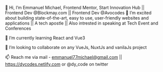 👋 Hi, I’m Emmanuel Michael, Frontend Mentor, Start Innovation Hub || Frontend Dev @Blockmay.com || Frontend Dev @Avocodes 👀 I’m excited about building state-of-the-art, easy to use, user-friendly websites and applications || A tech apostle || Also intrested in speaking at Tech Event and Conferences 

🌱 I’m currently learning React and Vue3

💞️ I’m looking to collaborate on any VueJs, NuxtJs and vanilaJs project 

📫 Reach me via mail - emmanuel77michael@gmail.com || https://dycodes.netlify.com or @dy_code on twitter
